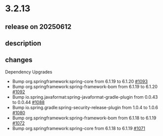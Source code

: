 # 3.2.13

## release on 20250612
## description
## changes
Dependency Upgrades

* Bump org.springframework:spring-core from 6.1.19 to 6.1.20 <a href="https://github.com/spring-projects/spring-ldap/pull/1093" data-hovercard-type="pull_request" data-hovercard-url="/spring-projects/spring-ldap/pull/1093/hovercard">#1093</a>
* Bump org.springframework:spring-framework-bom from 6.1.19 to 6.1.20 <a href="https://github.com/spring-projects/spring-ldap/pull/1092" data-hovercard-type="pull_request" data-hovercard-url="/spring-projects/spring-ldap/pull/1092/hovercard">#1092</a>
* Bump io.spring.javaformat:spring-javaformat-gradle-plugin from 0.0.43 to 0.0.44 <a href="https://github.com/spring-projects/spring-ldap/pull/1088" data-hovercard-type="pull_request" data-hovercard-url="/spring-projects/spring-ldap/pull/1088/hovercard">#1088</a>
* Bump io.spring.gradle:spring-security-release-plugin from 1.0.4 to 1.0.6 <a href="https://github.com/spring-projects/spring-ldap/pull/1080" data-hovercard-type="pull_request" data-hovercard-url="/spring-projects/spring-ldap/pull/1080/hovercard">#1080</a>
* Bump org.springframework:spring-framework-bom from 6.1.18 to 6.1.19 <a href="https://github.com/spring-projects/spring-ldap/pull/1072" data-hovercard-type="pull_request" data-hovercard-url="/spring-projects/spring-ldap/pull/1072/hovercard">#1072</a>
* Bump org.springframework:spring-core from 6.1.18 to 6.1.19 <a href="https://github.com/spring-projects/spring-ldap/pull/1071" data-hovercard-type="pull_request" data-hovercard-url="/spring-projects/spring-ldap/pull/1071/hovercard">#1071</a>

